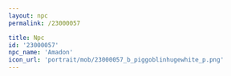 ```yaml
---
layout: npc
permalink: /23000057

title: Npc
id: '23000057'
npc_name: 'Amadon'
icon_url: 'portrait/mob/23000057_b_piggoblinhugewhite_p.png'
---
```

